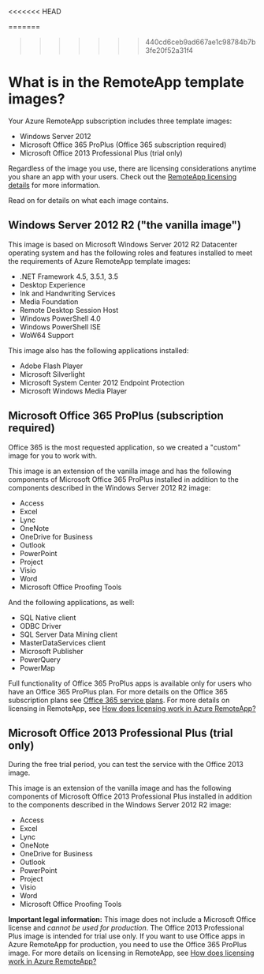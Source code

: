 <<<<<<< HEAD
<properties pageTitle="What is in the RemoteApp template images?" description="Learn about the template images included with RemoteApp." services="remoteapp" solutions="" documentationCenter="" authors="lizap" manager="mbaldwin" />

<tags ms.service="remoteapp" ms.workload="tbd" ms.tgt_pltfrm="na" ms.devlang="na" ms.topic="article" ms.date="1/30/2015" ms.author="elizapo" />
=======
<properties 
    pageTitle="What is in the RemoteApp template images?" 
    description="Learn about the template images included with RemoteApp." 
    services="remoteapp" 
    solutions="" documentationCenter="" 
    authors="lizap" 
    manager="mbaldwin" />

<tags 
    ms.service="remoteapp" 
    ms.workload="tbd" 
    ms.tgt_pltfrm="na" 
    ms.devlang="na" 
    ms.topic="article" 
    ms.date="2/17/2015" 
    ms.author="elizapo" />
>>>>>>> 440cd6ceb9ad667ae1c98784b7b3fe20f52a31f4

# What is in the RemoteApp template images?

Your Azure RemoteApp subscription includes three template images:


- Windows Server 2012
- Microsoft Office 365 ProPlus (Office 365 subscription required)
- Microsoft Office 2013 Professional Plus (trial only)

Regardless of the image you use, there are licensing considerations anytime you share an app with your users. Check out the [RemoteApp licensing details](../remoteapp-licensing/) for more information.

Read on for details on what each image contains.

## Windows Server 2012 R2  ("the vanilla image")
This image is based on Microsoft Windows Server 2012 R2 Datacenter operating system and has the following roles and features installed to meet the requirements of Azure RemoteApp template images: 


- .NET Framework 4.5, 3.5.1, 3.5
- Desktop Experience
- Ink and Handwriting Services
- Media Foundation
- Remote Desktop Session Host
- Windows PowerShell 4.0
- Windows PowerShell ISE
- WoW64 Support 

This image also has the following applications installed: 

- Adobe Flash Player
- Microsoft Silverlight
- Microsoft System Center 2012 Endpoint Protection
- Microsoft Windows Media Player 


## Microsoft Office 365 ProPlus (subscription required)
Office 365 is the most requested application, so we created a "custom" image for you to work with. 

This image is an extension of the vanilla image and has the following components of Microsoft Office 365 ProPlus installed in addition to the components described in the Windows Server 2012 R2 image: 


- Access
- Excel
- Lync
- OneNote
- OneDrive for Business
- Outlook
- PowerPoint
- Project
- Visio
- Word
- Microsoft Office Proofing Tools 

And the following applications, as well:

- SQL Native client
- ODBC Driver
- SQL Server Data Mining client
- MasterDataServices client
- Microsoft Publisher
- PowerQuery
- PowerMap


Full functionality of Office 365 ProPlus apps is available only for users who have an Office 365 ProPlus plan. For more details on the Office 365 subscription plans see [Office 365 service plans](http://technet.microsoft.com/library/office-365-plan-options.aspx). For more details on licensing in RemoteApp, see [How does licensing work in Azure RemoteApp?](../remoteapp-licensing/) 

## Microsoft Office 2013 Professional Plus (trial only)
During the free trial period, you can test the service with the Office 2013 image. 

This image is an extension of the vanilla image and has the following components of Microsoft Office 2013 Professional Plus installed in addition to the components described in the Windows Server 2012 R2 image: 


- Access
- Excel
- Lync
- OneNote
- OneDrive for Business
- Outlook
- PowerPoint
- Project
- Visio
- Word
- Microsoft Office Proofing Tools 

**Important legal information:** This image does not include a Microsoft Office license and *cannot be used for production*. The Office 2013 Professional Plus image is intended for trial use only. If you want to use Office apps in Azure RemoteApp for production, you need to use the Office 365 ProPlus image. For more details on licensing in RemoteApp, see [How does licensing work in Azure RemoteApp?](../remoteapp-licensing/) 
